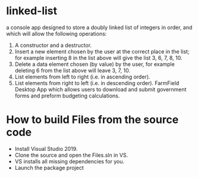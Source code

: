 # linked-list
a console app designed to store a doubly linked list of integers in order, and which will allow the following operations:
1. A constructor and a destructor.
2. Insert a new element chosen by the user at the correct place in the list; for
example inserting 8 in the list above will give the list 3, 6, 7, 8, 10.
3. Delete a data element chosen (by value) by the user, for example deleting
6 from the list above will leave 3, 7, 10.
4. List elements from left to right (i.e. in ascending order).
5. List elements from right to left (i.e. in descending order).
FarmField Desktop App which allows users to download and submit government forms and preform budgeting calculations.

# How to build Files from the source code
- Install Visual Studio 2019.
- Clone the source and open the Files.sln in VS.
- VS installs all missing dependencies for you.
- Launch the package project

